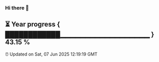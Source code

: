 ### Hi there 👋
⏳ Year progress { ████████████▁▁▁▁▁▁▁▁▁▁▁▁▁▁▁▁▁▁ } 43.15 %
---
⏰ Updated on Sat, 07 Jun 2025 12:19:19 GMT

